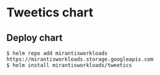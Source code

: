 # Tweetics chart

## Deploy chart
```console
$ helm repo add mirantisworkloads https://mirantisworkloads.storage.googleapis.com
$ helm install mirantisworkloads/tweetics
```
